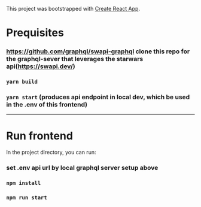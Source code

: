 This project was bootstrapped with [Create React App](https://github.com/facebook/create-react-app).

# Prequisites
### https://github.com/graphql/swapi-graphql clone this repo for the graphql-sever that leverages the starwars api(https://swapi.dev/)
### `yarn build`
### `yarn start` (produces api endpoint in local dev, which be used in the .env of this frontend)
_____________________
# Run frontend
In the project directory, you can run:
### set .env api url by local graphql server setup above
### `npm install`
### `npm run start`


